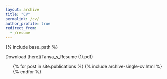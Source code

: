 ```yaml
---
layout: archive
title: "CV"
permalink: /cv/
author_profile: true
redirect_from:
  - /resume
---
```


{% include base_path %}

Download [here](Tanya_s_Resume (1).pdf)
<ul>{% for post in site.publications %}
    {% include archive-single-cv.html %}
  {% endfor %}</ul>
  
